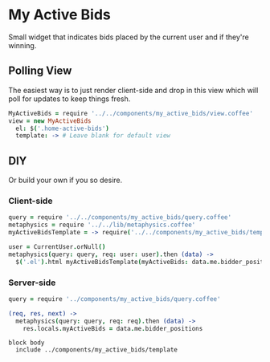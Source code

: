 # My Active Bids

Small widget that indicates bids placed by the current user and if they're winning.

## Polling View

The easiest way is to just render client-side and drop in this view which will poll for updates to keep things fresh.

````coffeescript
MyActiveBids = require '../../components/my_active_bids/view.coffee'
view = new MyActiveBids
  el: $('.home-active-bids')
  template: -> # Leave blank for default view
````

## DIY

Or build your own if you so desire.

### Client-side

````coffeescript
query = require '../../components/my_active_bids/query.coffee'
metaphysics = require '../../lib/metaphysics.coffee'
myActiveBidsTemplate = -> require('../../components/my_active_bids/template.jade') arguments...

user = CurrentUser.orNull()
metaphysics(query: query, req: user: user).then (data) ->
  $('.el').html myActiveBidsTemplate(myActiveBids: data.me.bidder_positions)
````

### Server-side

````coffeescript
query = require '../components/my_active_bids/query.coffee'

(req, res, next) ->
  metaphysics(query: query, req: req).then (data) ->
    res.locals.myActiveBids = data.me.bidder_positions
````

````jade
block body
  include ../components/my_active_bids/template
````
